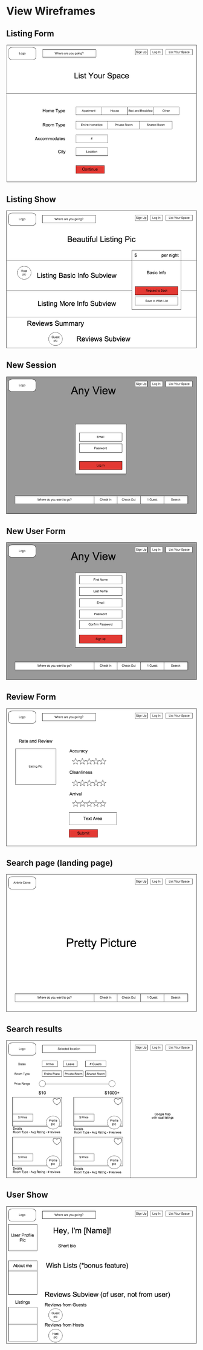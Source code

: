 # View Wireframes

## Listing Form
![listing-form]

## Listing Show
![listing-show]

## New Session
![new-session]

## New User Form
![new-user-form]

## Review Form
![review-form]

## Search page (landing page)
![search-page]

## Search results
![search-results]

## User Show
![user-show]

[listing-form]: ./wireframes/listing_form.png
[listing-show]: ./wireframes/listing_show.png
[new-session]: ./wireframes/new_session.png
[new-user-form]: ./wireframes/new_user_form.png
[review-form]: ./wireframes/review_form.png
[search-page]: ./wireframes/root_page.png
[search-results]: ./wireframes/search_results.png
[user-show]: ./wireframes/user_show.png
